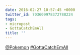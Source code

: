 ```yaml
---
date: 2016-02-27 10:57:45 +0000
twitter_id: 703609978372788224
tags:
- micropost
- GottaCatchEmAll
title: ''
---
```


[@Pokemon](https://twitter.com/Pokemon) [#GottaCatchEmAll](https://twitter.com/hashtag/GottaCatchEmAll)
